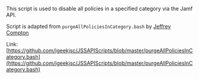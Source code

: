 This script is used to disable all policies in a specified category via the Jamf API.

Script is adapted from `purgeAllPoliciesInCategory.bash` by [Jeffrey Compton](https://twitter.com/igeekjsc)

Link: [https://github.com/igeekjsc/JSSAPIScripts/blob/master/purgeAllPoliciesInCategory.bash](https://github.com/igeekjsc/JSSAPIScripts/blob/master/purgeAllPoliciesInCategory.bash)